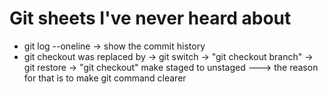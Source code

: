 # Git sheets I've never heard about

- git log --oneline -> show the commit history
- git checkout was replaced by
  -> git switch -> "git checkout branch"
  -> git restore -> "git checkout" make staged to unstaged
  ---> the reason for that is to make git command clearer
